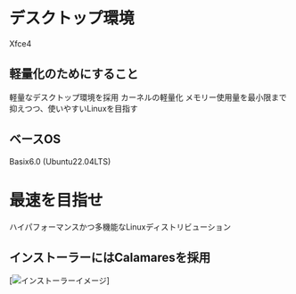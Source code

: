 # デスクトップ環境
Xfce4
## 軽量化のためにすること
軽量なデスクトップ環境を採用
カーネルの軽量化
メモリー使用量を最小限まで抑えつつ、使いやすいLinuxを目指す
## ベースOS
Basix6.0
(Ubuntu22.04LTS)
# 最速を目指せ
ハイパフォーマンスかつ多機能なLinuxディストリビューション
## インストーラーにはCalamaresを採用
[![インストーラーイメージ](https://upload.wikimedia.org/wikipedia/commons/2/2a/Calamares_on_Debian_10_screenshot.jpg)]
